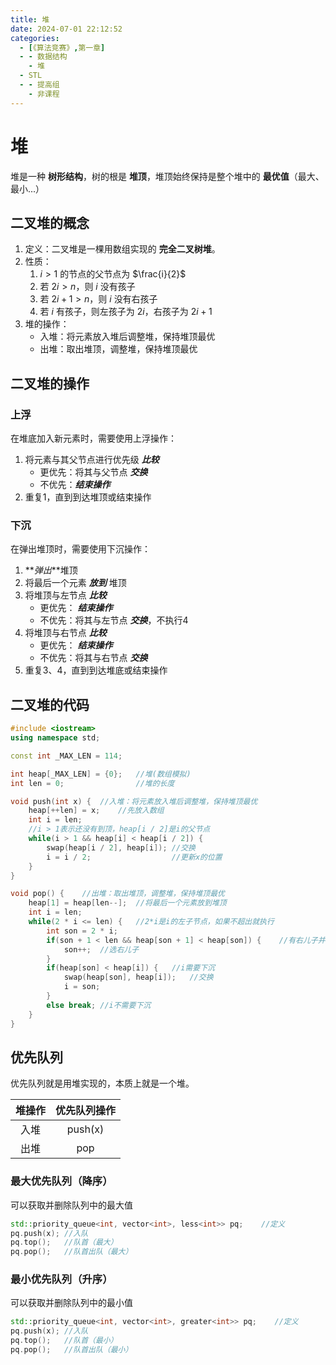 ```yaml
---
title: 堆
date: 2024-07-01 22:12:52
categories:
  - [《算法竞赛》,第一章]
  - - 数据结构
    - 堆
  - STL
  - - 提高组
    - 非课程
---
```



# 堆

堆是一种 __树形结构__，树的根是 __堆顶__，堆顶始终保持是整个堆中的 __最优值__（最大、最小...）

## 二叉堆的概念

1. 定义：二叉堆是一棵用数组实现的 __完全二叉树堆__。
2. 性质：
    1. $i>1$ 的节点的父节点为 $\frac{i}{2}$
    2. 若 $2i>n$，则 $i$ 没有孩子
    3. 若 $2i+1>n$，则 $i$ 没有右孩子
    4. 若 $i$ 有孩子，则左孩子为 $2i$，右孩子为 $2i+1$
3. 堆的操作：
    - 入堆：将元素放入堆后调整堆，保持堆顶最优
    - 出堆：取出堆顶，调整堆，保持堆顶最优

## 二叉堆的操作

### 上浮
在堆底加入新元素时，需要使用上浮操作：
1. 将元素与其父节点进行优先级 **_比较_**
    - 更优先：将其与父节点 **_交换_**
    - 不优先：**_结束操作_**
2. 重复1，直到到达堆顶或结束操作

### 下沉
在弹出堆顶时，需要使用下沉操作：
1. **_弹出_**堆顶
2. 将最后一个元素  **_放到_** 堆顶
3. 将堆顶与左节点 **_比较_**
    - 更优先： **_结束操作_**
    - 不优先：将其与左节点 **_交换_**，不执行4
4. 将堆顶与右节点 **_比较_**
    - 更优先： **_结束操作_**
    - 不优先：将其与右节点 **_交换_**
5. 重复3、4，直到到达堆底或结束操作

## 二叉堆的代码
```c++
#include <iostream>
using namespace std;

const int _MAX_LEN = 114;

int heap[_MAX_LEN] = {0};   //堆(数组模拟)
int len = 0;                //堆的长度

void push(int x) {  //入堆：将元素放入堆后调整堆，保持堆顶最优
    heap[++len] = x;    //先放入数组
    int i = len;
    //i > 1表示还没有到顶，heap[i / 2]是i的父节点
    while(i > 1 && heap[i] < heap[i / 2]) {
        swap(heap[i / 2], heap[i]); //交换
        i = i / 2;                  //更新x的位置
    }
}

void pop() {    //出堆：取出堆顶，调整堆，保持堆顶最优
    heap[1] = heap[len--];  //将最后一个元素放到堆顶
    int i = len;
    while(2 * i <= len) {   //2*i是i的左子节点，如果不超出就执行
        int son = 2 * i;
        if(son + 1 < len && heap[son + 1] < heap[son]) {    //有右儿子并且右儿子小
            son++;  //选右儿子
        }
        if(heap[son] < heap[i]) {   //i需要下沉
            swap(heap[son], heap[i]);   //交换
            i = son;
        }
        else break; //i不需要下沉
    }
}
```

## 优先队列
优先队列就是用堆实现的，本质上就是一个堆。


|   堆操作       | 优先队列操作 |
|   :-----:     | :-----:     |
|   入堆         | push(x)      |
|   出堆        | pop       |


### 最大优先队列（降序）
可以获取并删除队列中的最大值
```c++
std::priority_queue<int, vector<int>, less<int>> pq;    //定义
pq.push(x); //入队
pq.top();   //队首（最大）
pq.pop();   //队首出队（最大）
```
### 最小优先队列（升序）
可以获取并删除队列中的最小值
```c++
std::priority_queue<int, vector<int>, greater<int>> pq;    //定义
pq.push(x); //入队
pq.top();   //队首（最小）
pq.pop();   //队首出队（最小）
```
